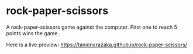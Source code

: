 # rock-paper-scissors
A rock-paper-scissors game against the computer. First one to reach 5 points wins the game.

Here is a live preview: 
https://tanjonarazaka.github.io/rock-paper-scissors/